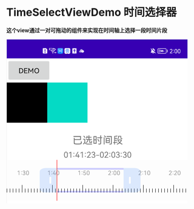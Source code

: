 # TimeSelectViewDemo 时间选择器
**这个view通过一对可拖动的组件来实现在时间轴上选择一段时间片段**  

![image](https://github.com/lhnAnd/TimeSelectViewDemo/blob/master/images/image%20(1).png)
